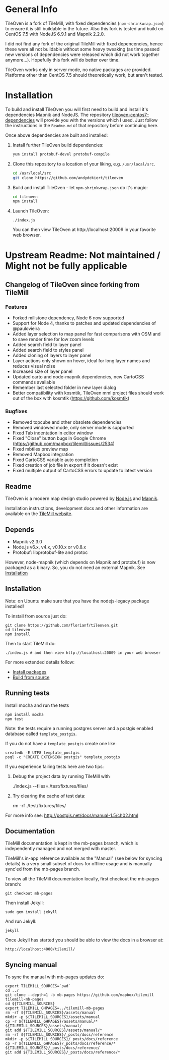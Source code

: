 # General Info

TileOven is a fork of TileMill, with fixed dependencies (`npm-shrinkwrap.json`) to ensure it is still buildable in the future. Also this fork is tested and build on CentOS 7.5 with NodeJS 6.9.1 and Mapnik 2.2.0.

I did not find any fork of the original TileMill with fixed depencencies, hence these were all not buildable without some heavy tweaking (as time passed new versions of dependencies were released which did not work together anymore...). Hopefully this fork will do better over time.

TileOven works only in server mode, no native packages are provided. Platforms other than CentOS 7.5 should theoretically work, but aren't tested.

# Installation
To build and install TileOven you will first need to build and install it's dependencies Mapnik and NodeJS. The repository [tileoven-centos7-dependencies](https://github.com/andydekiert/tileoven-centos7-dependencies) will provide you with the versions which I used. Just follow the instructions in the `Readme.md` of that repository before continuing here.

Once above dependencies are built and installed:
1. Install further TileOven build dependencies:
   ```bash
   yum install protobuf-devel protobuf-compile
   ```
   
2. Clone this repository to a location of your liking, e.g. `/usr/local/src`.
   ```bash
   cd /usr/local/src
   git clone https://github.com/andydekiert/tileoven
   ```
   
3. Build and install TileOven - let `npm-shrinkwrap.json` do it's magic:
   ```bash
   cd tileoven
   npm install
   ```
   
4. Launch TileOven:
   ```
   ./index.js
   ```
   You can then view TileOven at http://localhost:20009 in your favorite web browser.
   

# Upstream Readme: Not maintained / Might not be fully applicable

## Changelog of TileOven since forking from TileMill
### Features

- Forked millstone dependency, Node 6 now supported
- Support for Node 4, thanks to patches and updated dependencies of @paulovieira
- Added layer selection to map panel for fast comparisons with OSM and to save render time for low zoom levels
- Added search field to layer panel
- Added search field to styles panel
- Added cloning of layers to layer panel
- Layer actions only shown on hover, ideal for long layer names and reduces visual noise
- Increased size of layer panel
- Updated carto and node-mapnik dependencies, new CartoCSS commands available
- Remember last selected folder in new layer dialog
- Better compatibility with kosmtik, TileOven mml project files should work out of the box with kosmtik (https://github.com/kosmtik)

### Bugfixes

- Removed topcube and other obsolete dependencies
- Removed windowed mode, only server mode is supported
- Fixed Tab indentation in editor window
- Fixed "Close" button bugs in Google Chrome (https://github.com/mapbox/tilemill/issues/2534)
- Fixed mbtiles preview map
- Removed Mapbox integration
- Fixed CartoCSS variable auto completion
- Fixed creation of job file in export if it doesn't exist
- Fixed multiple output of CartoCSS errors to update to latest version

## Readme

TileOven is a modern map design studio powered by [Node.js](http://nodejs.org) and [Mapnik](http://mapnik.org).

Installation instructions, development docs and other information are available on the [TileMill website](http://tilemill-project.github.io/tilemill).

## Depends

- Mapnik v2.3.0
- Node.js v6.x, v4.x, v0.10.x or v0.8.x
- Protobuf: libprotobuf-lite and protoc

However, node-mapnik (which depends on Mapnik and protobuf) is now packaged as a binary. So, you do not need an external Mapnik. See [Installation](#installation)

## Installation

Note: on Ubuntu make sure that you have the nodejs-legacy package installed!

To install from source just do:

    git clone https://github.com/florianf/tileoven.git
    cd tileoven
    npm install

Then to start TileMill do:

    ./index.js # and then view http://localhost:20009 in your web browser

For more extended details follow:

- [Install packages](http://mapbox.com/tilemill/docs/install/)
- [Build from source](http://mapbox.com/tilemill/docs/source/)

## Running tests

Install mocha and run the tests

    npm install mocha
    npm test


Note: the tests require a running postgres server and a postgis enabled
database called `template_postgis`.

If you do not have a `template_postgis` create one like:

    createdb -E UTF8 template_postgis
    psql -c "CREATE EXTENSION postgis" template_postgis

If you experience failing tests here are two tips:

1. Debug the project data by running TileMill with

    ./index.js --files=./test/fixtures/files/

2. Try clearing the cache of test data:

    rm -rf ./test/fixtures/files/

For more info see: http://postgis.net/docs/manual-1.5/ch02.html


## Documentation

TileMill documentation is kept in the mb-pages branch, which is independently managed and not merged with master.

TileMill's in-app reference available as the "Manual" (see below for syncing details) is a very small subset of docs for offline usage and is manually
sync'ed from the mb-pages branch.

To view all the TileMill documentation locally, first checkout the mb-pages branch:

    git checkout mb-pages

Then install Jekyll:

    sudo gem install jekyll

And run Jekyll:

    jekyll

Once Jekyll has started you should be able to view the docs in a browser at:

    http://localhost:4000/tilemill/


## Syncing manual

To sync the manual with mb-pages updates do:

    export TILEMILL_SOURCES=`pwd`
    cd ../
    git clone --depth=1 -b mb-pages https://github.com/mapbox/tilemill tilemill-mb-pages
    cd ${TILEMILL_SOURCES}
    export TILEMILL_GHPAGES=../tilemill-mb-pages
    rm -rf ${TILEMILL_SOURCES}/assets/manual
    mkdir -p ${TILEMILL_SOURCES}/assets/manual
    cp -r ${TILEMILL_GHPAGES}/assets/manual/* ${TILEMILL_SOURCES}/assets/manual/
    git add ${TILEMILL_SOURCES}/assets/manual/*
    rm -rf ${TILEMILL_SOURCES}/_posts/docs/reference
    mkdir -p ${TILEMILL_SOURCES}/_posts/docs/reference
    cp -r ${TILEMILL_GHPAGES}/_posts/docs/reference/* ${TILEMILL_SOURCES}/_posts/docs/reference/
    git add ${TILEMILL_SOURCES}/_posts/docs/reference/*
